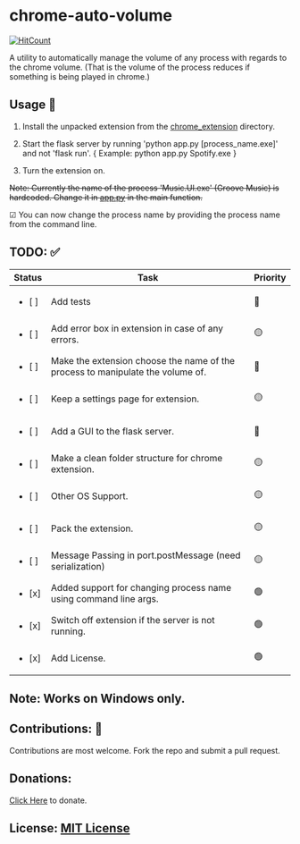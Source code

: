 # chrome-auto-volume
[![HitCount](http://hits.dwyl.io/ArpanSriv/auto-volume.svg)](http://hits.dwyl.io/ArpanSriv/auto-volume)

A utility to automatically manage the volume of any process with regards to the chrome volume. (That is the volume of the process reduces if something is being played in chrome.)

## Usage 📜

1. Install the unpacked extension from the [chrome_extension](chrome_extension) directory.

2. Start the flask server by running 'python app.py [process_name.exe]' and not 'flask run'. { Example: python app.py Spotify.exe }

3. Turn the extension on.

~~Note: Currently the name of the process 'Music.UI.exe' (Groove Music) is hardcoded. Change it in [app.py](app.py) in the main function.~~

☑ You can now change the process name by providing the process name from the command line.

## TODO: ✅

| Status                 | Task                                                                           | Priority |
|------------------------|--------------------------------------------------------------------------------|----------|
| <ul><li>[ ] </li></ul> | Add tests                                                                      | 🔴       |
| <ul><li>[ ] </li></ul> | Add error box in extension in case of any errors.                              | 🟡       |
| <ul><li>[ ] </li></ul> | Make the extension choose the name of the process to manipulate the volume of. | 🔴       |
| <ul><li>[ ] </li></ul> | Keep a settings page for extension.                                            | 🟡       |
| <ul><li>[ ] </li></ul> | Add a GUI to the flask server.                                                 | 🔴       |
| <ul><li>[ ] </li></ul> | Make a clean folder structure for chrome extension.                            | 🟡       |
| <ul><li>[ ] </li></ul> | Other OS Support.                                                              | 🟡       |
| <ul><li>[ ] </li></ul> | Pack the extension.                                                            | 🟡       |
| <ul><li>[ ] </li></ul> | Message Passing in port.postMessage (need serialization)                       | 🟡       |
| <ul><li>[x] </li></ul> | Added support for changing process name using command line args.               | 🟢       |
| <ul><li>[x] </li></ul> | Switch off extension if the server is not running.                             | 🟢       |
| <ul><li>[x] </li></ul> | Add License.                                                                   | 🟢       |



## Note: Works on Windows only.

## Contributions: 🎁
Contributions are most welcome. Fork the repo and submit a pull request.

## Donations:
[Click Here](https://paypal.me/arpansrivastav) to donate.


## License: [MIT License](LICENSE) 
